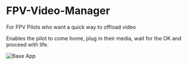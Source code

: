 # FPV-Video-Manager
For FPV Pilots who want a quick way to offload video

Enables the pilot to come home, plug in their media, wait for the OK and proceed with life.

![Base App](https://i.imgur.com/5xQhy2R.png)
